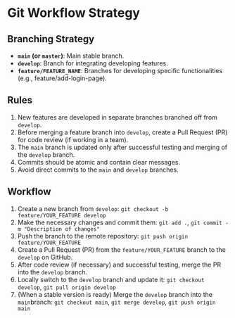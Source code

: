 # Git Workflow Strategy

## Branching Strategy

* **`main` (or `master`)**: Main stable branch.
* **`develop`**:  Branch for integrating developing features.
* **`feature/FEATURE_NAME`**: Branches for developing specific functionalities (e.g., feature/add-login-page).

## Rules

1. New features are developed in separate branches branched off from `develop`.
2. Before merging a feature branch into `develop`, create a Pull Request (PR) for code review (if working in a team).
3. The `main` branch is updated only after successful testing and merging of the `develop` branch.
4. Commits should be atomic and contain clear messages.
5. Avoid direct commits to the `main` and `develop` branches.

## Workflow

1.  Create a new branch from `develop`: `git checkout -b feature/YOUR_FEATURE develop`
2.  Make the necessary changes and commit them: `git add .`, `git commit -m "Description of changes"`
3.  Push the branch to the remote repository:  `git push origin feature/YOUR_FEATURE`
4.  Create a Pull Request (PR) from the `feature/YOUR_FEATURE` branch to the `develop` on GitHub.
5.  After code review (if necessary) and successful testing, merge the PR into the `develop` branch.
6.  Locally switch to the `develop` branch and update it: `git checkout develop`, `git pull origin develop`
7.  (When a stable version is ready) Merge the `develop` branch  into the `main`branch: `git checkout main`, `git merge develop`, `git push origin main`